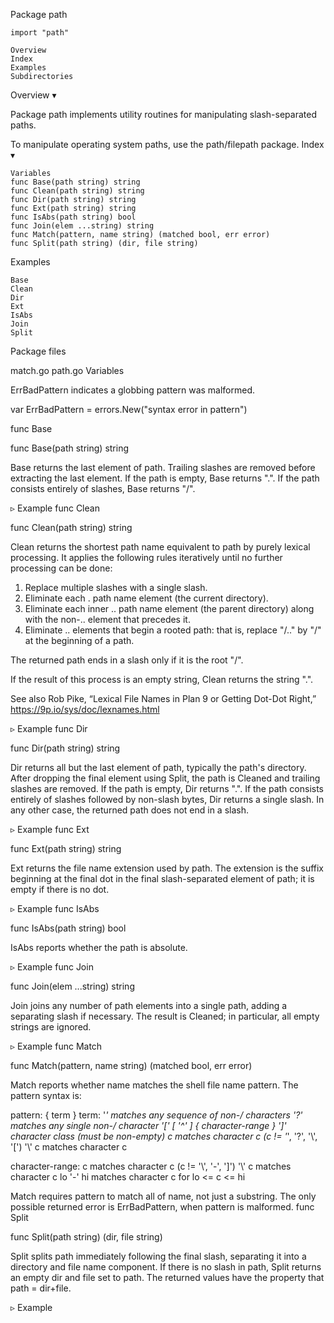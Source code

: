 
 Package path

    import "path"

    Overview
    Index
    Examples
    Subdirectories

Overview ▾

Package path implements utility routines for manipulating slash-separated paths.

To manipulate operating system paths, use the path/filepath package.
Index ▾

    Variables
    func Base(path string) string
    func Clean(path string) string
    func Dir(path string) string
    func Ext(path string) string
    func IsAbs(path string) bool
    func Join(elem ...string) string
    func Match(pattern, name string) (matched bool, err error)
    func Split(path string) (dir, file string)

Examples

    Base
    Clean
    Dir
    Ext
    IsAbs
    Join
    Split

Package files

match.go path.go
Variables

ErrBadPattern indicates a globbing pattern was malformed.

var ErrBadPattern = errors.New("syntax error in pattern")

func Base

func Base(path string) string

Base returns the last element of path. Trailing slashes are removed before extracting the last element. If the path is empty, Base returns ".". If the path consists entirely of slashes, Base returns "/".

▹ Example
func Clean

func Clean(path string) string

Clean returns the shortest path name equivalent to path by purely lexical processing. It applies the following rules iteratively until no further processing can be done:

1. Replace multiple slashes with a single slash.
2. Eliminate each . path name element (the current directory).
3. Eliminate each inner .. path name element (the parent directory)
   along with the non-.. element that precedes it.
4. Eliminate .. elements that begin a rooted path:
   that is, replace "/.." by "/" at the beginning of a path.

The returned path ends in a slash only if it is the root "/".

If the result of this process is an empty string, Clean returns the string ".".

See also Rob Pike, “Lexical File Names in Plan 9 or Getting Dot-Dot Right,” https://9p.io/sys/doc/lexnames.html

▹ Example
func Dir

func Dir(path string) string

Dir returns all but the last element of path, typically the path's directory. After dropping the final element using Split, the path is Cleaned and trailing slashes are removed. If the path is empty, Dir returns ".". If the path consists entirely of slashes followed by non-slash bytes, Dir returns a single slash. In any other case, the returned path does not end in a slash.

▹ Example
func Ext

func Ext(path string) string

Ext returns the file name extension used by path. The extension is the suffix beginning at the final dot in the final slash-separated element of path; it is empty if there is no dot.

▹ Example
func IsAbs

func IsAbs(path string) bool

IsAbs reports whether the path is absolute.

▹ Example
func Join

func Join(elem ...string) string

Join joins any number of path elements into a single path, adding a separating slash if necessary. The result is Cleaned; in particular, all empty strings are ignored.

▹ Example
func Match

func Match(pattern, name string) (matched bool, err error)

Match reports whether name matches the shell file name pattern. The pattern syntax is:

pattern:
	{ term }
term:
	'*'         matches any sequence of non-/ characters
	'?'         matches any single non-/ character
	'[' [ '^' ] { character-range } ']'
	            character class (must be non-empty)
	c           matches character c (c != '*', '?', '\\', '[')
	'\\' c      matches character c

character-range:
	c           matches character c (c != '\\', '-', ']')
	'\\' c      matches character c
	lo '-' hi   matches character c for lo <= c <= hi

Match requires pattern to match all of name, not just a substring. The only possible returned error is ErrBadPattern, when pattern is malformed.
func Split

func Split(path string) (dir, file string)

Split splits path immediately following the final slash, separating it into a directory and file name component. If there is no slash in path, Split returns an empty dir and file set to path. The returned values have the property that path = dir+file.

▹ Example
